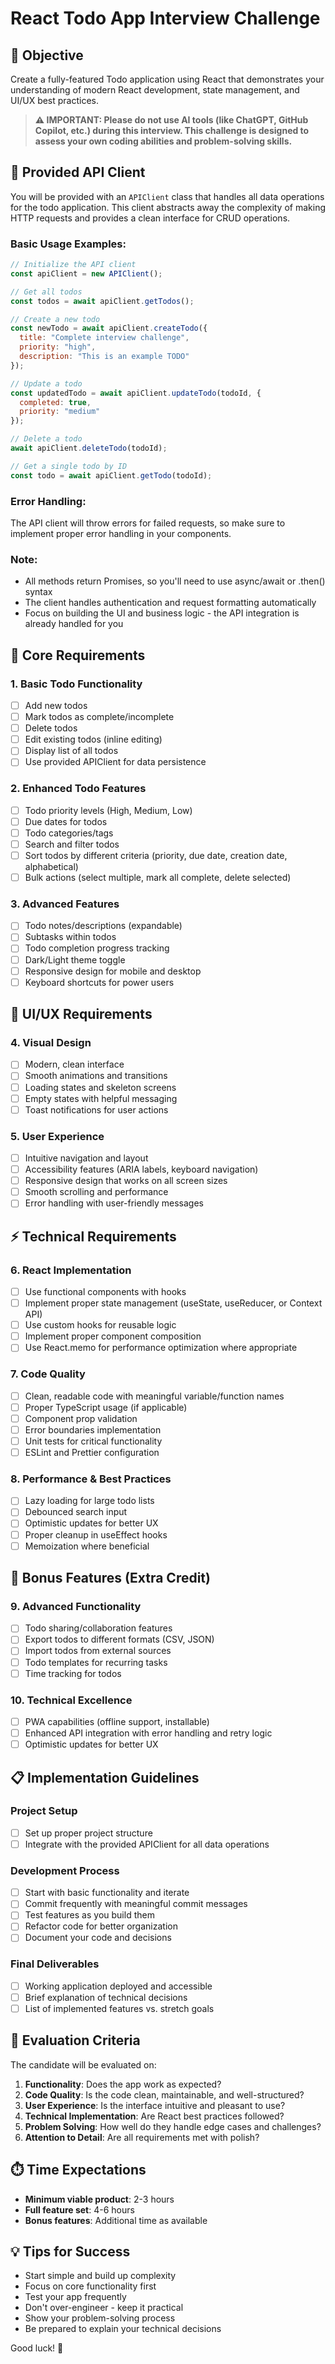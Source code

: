 # React Todo App Interview Challenge

## 🎯 Objective
Create a fully-featured Todo application using React that demonstrates your understanding of modern React development, state management, and UI/UX best practices.

> **⚠️ IMPORTANT: Please do not use AI tools (like ChatGPT, GitHub Copilot, etc.) during this interview. This challenge is designed to assess your own coding abilities and problem-solving skills.**

## 🔌 Provided API Client

You will be provided with an `APIClient` class that handles all data operations for the todo application. This client abstracts away the complexity of making HTTP requests and provides a clean interface for CRUD operations.

### Basic Usage Examples:

```javascript
// Initialize the API client
const apiClient = new APIClient();

// Get all todos
const todos = await apiClient.getTodos();

// Create a new todo
const newTodo = await apiClient.createTodo({
  title: "Complete interview challenge",
  priority: "high",
  description: "This is an example TODO"
});

// Update a todo
const updatedTodo = await apiClient.updateTodo(todoId, {
  completed: true,
  priority: "medium"
});

// Delete a todo
await apiClient.deleteTodo(todoId);

// Get a single todo by ID
const todo = await apiClient.getTodo(todoId);
```

### Error Handling:
The API client will throw errors for failed requests, so make sure to implement proper error handling in your components.

### Note:
- All methods return Promises, so you'll need to use async/await or .then() syntax
- The client handles authentication and request formatting automatically
- Focus on building the UI and business logic - the API integration is already handled for you

## 🚀 Core Requirements

### 1. Basic Todo Functionality
- [ ] Add new todos
- [ ] Mark todos as complete/incomplete
- [ ] Delete todos
- [ ] Edit existing todos (inline editing)
- [ ] Display list of all todos
- [ ] Use provided APIClient for data persistence

### 2. Enhanced Todo Features
- [ ] Todo priority levels (High, Medium, Low)
- [ ] Due dates for todos
- [ ] Todo categories/tags
- [ ] Search and filter todos
- [ ] Sort todos by different criteria (priority, due date, creation date, alphabetical)
- [ ] Bulk actions (select multiple, mark all complete, delete selected)

### 3. Advanced Features
- [ ] Todo notes/descriptions (expandable)
- [ ] Subtasks within todos
- [ ] Todo completion progress tracking
- [ ] Dark/Light theme toggle
- [ ] Responsive design for mobile and desktop
- [ ] Keyboard shortcuts for power users

## 🎨 UI/UX Requirements

### 4. Visual Design
- [ ] Modern, clean interface
- [ ] Smooth animations and transitions
- [ ] Loading states and skeleton screens
- [ ] Empty states with helpful messaging
- [ ] Toast notifications for user actions

### 5. User Experience
- [ ] Intuitive navigation and layout
- [ ] Accessibility features (ARIA labels, keyboard navigation)
- [ ] Responsive design that works on all screen sizes
- [ ] Smooth scrolling and performance
- [ ] Error handling with user-friendly messages

## ⚡ Technical Requirements

### 6. React Implementation
- [ ] Use functional components with hooks
- [ ] Implement proper state management (useState, useReducer, or Context API)
- [ ] Use custom hooks for reusable logic
- [ ] Implement proper component composition
- [ ] Use React.memo for performance optimization where appropriate

### 7. Code Quality
- [ ] Clean, readable code with meaningful variable/function names
- [ ] Proper TypeScript usage (if applicable)
- [ ] Component prop validation
- [ ] Error boundaries implementation
- [ ] Unit tests for critical functionality
- [ ] ESLint and Prettier configuration

### 8. Performance & Best Practices
- [ ] Lazy loading for large todo lists
- [ ] Debounced search input
- [ ] Optimistic updates for better UX
- [ ] Proper cleanup in useEffect hooks
- [ ] Memoization where beneficial

## 🔧 Bonus Features (Extra Credit)

### 9. Advanced Functionality
- [ ] Todo sharing/collaboration features
- [ ] Export todos to different formats (CSV, JSON)
- [ ] Import todos from external sources
- [ ] Todo templates for recurring tasks
- [ ] Time tracking for todos

### 10. Technical Excellence
- [ ] PWA capabilities (offline support, installable)
- [ ] Enhanced API integration with error handling and retry logic
- [ ] Optimistic updates for better UX

## 📋 Implementation Guidelines

### Project Setup
- [ ] Set up proper project structure
- [ ] Integrate with the provided APIClient for all data operations

### Development Process
- [ ] Start with basic functionality and iterate
- [ ] Commit frequently with meaningful commit messages
- [ ] Test features as you build them
- [ ] Refactor code for better organization
- [ ] Document your code and decisions

### Final Deliverables
- [ ] Working application deployed and accessible
- [ ] Brief explanation of technical decisions
- [ ] List of implemented features vs. stretch goals

## 🎯 Evaluation Criteria

The candidate will be evaluated on:
1. **Functionality**: Does the app work as expected?
2. **Code Quality**: Is the code clean, maintainable, and well-structured?
3. **User Experience**: Is the interface intuitive and pleasant to use?
4. **Technical Implementation**: Are React best practices followed?
5. **Problem Solving**: How well do they handle edge cases and challenges?
6. **Attention to Detail**: Are all requirements met with polish?

## ⏱️ Time Expectations
- **Minimum viable product**: 2-3 hours
- **Full feature set**: 4-6 hours
- **Bonus features**: Additional time as available

## 💡 Tips for Success
- Start simple and build up complexity
- Focus on core functionality first
- Test your app frequently
- Don't over-engineer - keep it practical
- Show your problem-solving process
- Be prepared to explain your technical decisions

Good luck! 🚀

